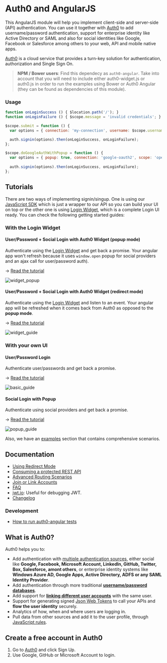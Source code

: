 # Auth0 and AngularJS

This AngularJS module will help you implement client-side and server-side (API) authentication. You can use it together with [Auth0](https://www.auth0.com) to add username/password authentication, support for enterprise identity like Active Directory or SAML and also for social identities like Google, Facebook or Salesforce among others to your web, API and mobile native apps.

[Auth0](https://www.auth0.com) is a cloud service that provides a turn-key solution for authentication, authorization and Single Sign On.

> **NPM / Bower users**: Find this dependecy as `auth0-angular`. Take into account that you will need to include either auth0-widget.js or auth0.js in order to run the examples using Bower or Auth0 Angular (they can be found as dependencies of this module).

### Usage

```js
function onLoginSuccess () { $location.path('/'); }
function onLoginFailure () { $scope.message = 'invalid credentials'; }

$scope.submit = function () {
  var options = { connection: 'my-connection', username: $scope.username,  password: $scope.password, scope: 'openid name email' }; 

  auth.signin(options).then(onLoginSuccess, onLoginFailure);
};

$scope.doGoogleAuthWithPopup = function () {
  var options = { popup: true, connection: 'google-oauth2', scope: 'openid name email' };
  
  auth.signin(options).then(onLoginSuccess, onLoginFailure);
};
```


## Tutorials

There are two ways of implementing signin/singup. One is using our [JavaScript SDK](https://github.com/auth0/auth0.js) which is just a wrapper to our API so you can build your UI on top or the other one is using [Login Widget](https://docs.auth0.com/login-widget2), which is a complete Login UI ready. You can check the following getting started guides:

### With the Login Widget

#### User/Password + Social Login with Auth0 Widget (popup mode)

Authenticate using the [Login Widget](https://docs.auth0.com/login-widget2) and get back a promise. Your angular app won't refresh because it uses `window.open` popup for social providers and an ajax call for user/password auth).
    
  → [Read the tutorial](docs/widget.md)    
    
   ![widget_popup](https://cloud.githubusercontent.com/assets/419703/2959883/1b7e1d9a-dab7-11e3-8060-bb14b3430e03.gif)
    
#### User/Password + Social Login with Auth0 Widget (redirect mode)

Authenticate using the [Login Widget](https://docs.auth0.com/login-widget2) and listen to an event. Your angular app will be refreshed when it comes back from Auth0 as opposed to the __popup mode__.

  → [Read the tutorial](docs/widget-redirect.md)
   
   ![widget_guide](https://cloud.githubusercontent.com/assets/419703/2867712/3580ca60-d23a-11e3-8312-636a309d7af0.gif)

### With your own UI

#### User/Password Login

Authenticate user/passwords and get back a promise.

  → [Read the tutorial](docs/jssdk.md)
   
   ![basic_guide](https://cloud.githubusercontent.com/assets/419703/2867713/35ac5914-d23a-11e3-91f9-b6365a10137f.gif)
  
#### Social Login with Popup

Authenticate using social providers and get back a promise.

  → [Read the tutorial](docs/jssdk.md#social-authentication-with-popup)
  
   ![popup_guide](https://cloud.githubusercontent.com/assets/419703/2883025/e09a9158-d495-11e3-814b-32ae41ce1cc6.gif)
  
Also, we have an [examples](examples) section that contains comprehensive scenarios.

## Documentation
 * [Using Redirect Mode](docs/redirect.md) 
 * [Consuming a protected REST API](docs/backend.md)
 * [Advanced Routing Scenarios](docs/routing.md)
 * [Join or Link Accounts](docs/link-accounts.md)
 * [FAQ](docs/faq.md)
 * [jwt.io](http://jwt.io/): Useful for debugging JWT.
 * [Changelog](CHANGELOG.md)


### Development 
 * [How to run auth0-angular tests](docs/testing.md)


## What is Auth0?

Auth0 helps you to:

* Add authentication with [multiple authentication sources](https://docs.auth0.com/identityproviders), either social like **Google, Facebook, Microsoft Account, LinkedIn, GitHub, Twitter, Box, Salesforce, amont others**, or enterprise identity systems like **Windows Azure AD, Google Apps, Active Directory, ADFS or any SAML Identity Provider**.
* Add authentication through more traditional **[username/password databases](https://docs.auth0.com/mysql-connection-tutorial)**.
* Add support for **[linking different user accounts](https://docs.auth0.com/link-accounts)** with the same user.
* Support for generating signed [Json Web Tokens](https://docs.auth0.com/jwt) to call your APIs and **flow the user identity** securely.
* Analytics of how, when and where users are logging in.
* Pull data from other sources and add it to the user profile, through [JavaScript rules](https://docs.auth0.com/rules).

## Create a free account in Auth0

1. Go to [Auth0](https://auth0.com) and click Sign Up.
2. Use Google, GitHub or Microsoft Account to login.
